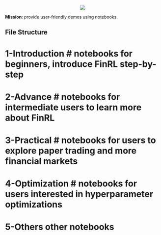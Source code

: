 <div align="center">
<img align="center" src=https://github.com/AI4Finance-Foundation/FinRL/blob/master/figs/FinRL_Tutorials.png>
</div>

**Mission**: provide user-friendly demos using notebooks. 

## File Structure

# **1-Introduction**		# notebooks for beginners, introduce FinRL step-by-step
# **2-Advance**  	# notebooks for intermediate users to learn more about FinRL
# **3-Practical**  	# notebooks for users to explore paper trading and more financial markets
# **4-Optimization** # notebooks for users interested in hyperparameter optimizations 
# **5-Others** other notebooks

